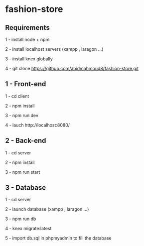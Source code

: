 # fashion-store

## Requirements

1 - install node + npm

2 - install localhost servers (xampp , laragon ...)

3 - install knex globally

4 - git clone https://github.com/abidmahmoud8/fashion-store.git

## 1 - Front-end

1 - cd client

2 - npm install

3 - npm run dev

4 - lauch http://localhost:8080/

## 2 - Back-end

1 - cd server

2 - npm install

3 - npm run start

## 3 - Database

1 - cd server

2 - launch database (xampp , laragon ...)

3 - npm run db

4 - knex migrate:latest

5 - import db.sql in phpmyadmin to fill the database
